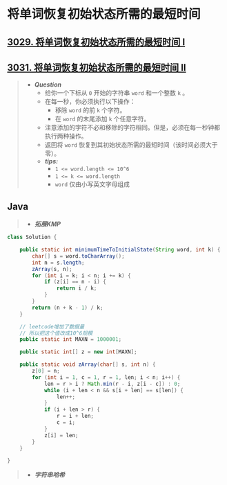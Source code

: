 # 将单词恢复初始状态所需的最短时间

## [3029. 将单词恢复初始状态所需的最短时间 I](https://leetcode.cn/problems/minimum-time-to-revert-word-to-initial-state-i/)

## [3031. 将单词恢复初始状态所需的最短时间 II](https://leetcode.cn/problems/minimum-time-to-revert-word-to-initial-state-ii/)

> - ***Question***
>   - 给你一个下标从 `0` 开始的字符串 `word` 和一个整数 `k` 。
>   - 在每一秒，你必须执行以下操作：
>     - 移除 `word` 的前 `k` 个字符。
>     - 在 `word` 的末尾添加 `k` 个任意字符。
>   - 注意添加的字符不必和移除的字符相同。但是，必须在每一秒钟都执行两种操作。
>   - 返回将 `word` 恢复到其初始状态所需的最短时间（该时间必须大于零）。
>   - ***tips:***
>     - `1 <= word.length <= 10^6`
>     - `1 <= k <= word.length`
>     - `word` 仅由小写英文字母组成

## Java

> - ***拓展KMP***

```java
class Solution {

    public static int minimumTimeToInitialState(String word, int k) {
        char[] s = word.toCharArray();
        int n = s.length;
        zArray(s, n);
        for (int i = k; i < n; i += k) {
            if (z[i] == n - i) {
                return i / k;
            }
        }
        return (n + k - 1) / k;
    }

    // leetcode增加了数据量
    // 所以把这个值改成10^6规模
    public static int MAXN = 1000001;

    public static int[] z = new int[MAXN];

    public static void zArray(char[] s, int n) {
        z[0] = n;
        for (int i = 1, c = 1, r = 1, len; i < n; i++) {
            len = r > i ? Math.min(r - i, z[i - c]) : 0;
            while (i + len < n && s[i + len] == s[len]) {
                len++;
            }
            if (i + len > r) {
                r = i + len;
                c = i;
            }
            z[i] = len;
        }
    }

}
```

> - ***字符串哈希***

```java
```
